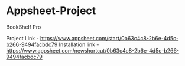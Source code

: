# Appsheet-Project
BookShelf Pro

Project Link - https://www.appsheet.com/start/0b63c4c8-2b6e-4d5c-b266-9494facbdc79
Installation link - https://www.appsheet.com/newshortcut/0b63c4c8-2b6e-4d5c-b266-9494facbdc79
